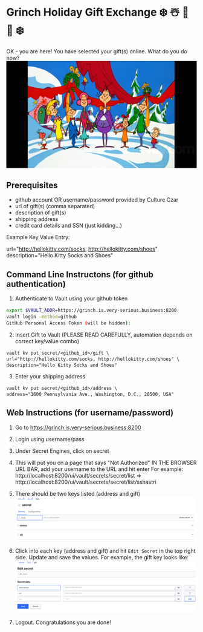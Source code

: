 # Grinch Holiday Gift Exchange   ❄️ ☃️ 🎁 🍻 ❄️

OK - you are here! You have selected your gift(s) online. What do you do now?
![whos](./img/whoville.jpg)

## Prerequisites
- github account OR username/password provided by Culture Czar
- url of gift(s) (comma separated)
- description of gift(s) 
- shipping address
- credit card details and SSN (just kidding...)

Example Key Value Entry:

url="http://hellokitty.com/socks, http://hellokitty.com/shoes" description="Hello Kitty Socks and Shoes"


## Command Line Instructons (for github authentication)

1. Authenticate to Vault using your github token

```bash
export $VAULT_ADDR=https://grinch.is.very-serious.business:8200
vault login -method=github
GitHub Personal Access Token (will be hidden):

```

2. Insert Gift to Vault (PLEASE READ CAREFULLY, automation depends on correct key/value combo)

```
vault kv put secret/<github_id>/gift \
url="http://hellokitty.com/socks, http://hellokitty.com/shoes" \
description="Hello Kitty Socks and Shoes"
```

3. Enter your shipping address

```
vault kv put secret/<github_id>/address \
address="1600 Pennsylvania Ave., Washington, D.C., 20500, USA"
```

## Web Instructions (for username/password)

1. Go to https://grinch.is.very-serious.business:8200

2. Login using username/pass

3. Under Secret Engines, click on secret

4. This will put you on a page that says "Not Authorized" 
IN THE BROWSER URL BAR, add your username to the URL and hit enter
For example: http://localhost:8200/ui/vault/secrets/secret/list => http://localhost:8200/ui/vault/secrets/secret/list/sshastri

5. There should be two keys listed (address and gift)
![step5](./img/step5.png)

6. Click into each key (address and gift) and hit `Edit Secret` in the top right side. Update and save the values. For example, the gift key looks like:
![step6](./img/step6.png)

7. Logout. Congratulations you are done!


